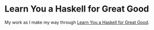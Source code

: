 # Learn You a Haskell for Great Good

My work as I make my way through [Learn You a Haskell for Great Good](http://learnyouahaskell.com/).
